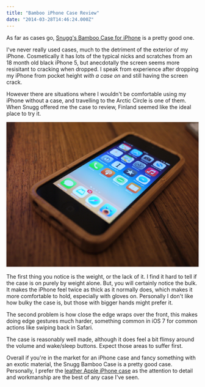 ```yaml
---
title: "Bamboo iPhone Case Review"
date: "2014-03-28T14:46:24.000Z"
---
```


As far as cases go, [Snugg's Bamboo Case for iPhone](http://www.thesnugg.co.uk/smartphone-cases/iphone-5s-cases/snugg-iphone-5s-real-bamboo-wood-case.aspx) is a pretty good one.

I've never really used cases, much to the detriment of the exterior of my iPhone. Cosmetically it has lots of the typical nicks and scratches from an 18 month old black iPhone 5, but anecdotally the screen seems more resisitant to cracking when dropped. I speak from experience after dropping my iPhone from pocket height _with a case on_ and still having the screen crack.

However there are situations where I wouldn't be comfortable using my iPhone without a case, and travelling to the Arctic Circle is one of them. When Snugg offered me the case to review, Finland seemed like the ideal place to try it.

![](896babf4-1cc2-4730-adce-e608da6ed990.jpg)

The first thing you notice is the weight, or the lack of it. I find it hard to tell if the case is on purely by weight alone. But, you will certainly notice the bulk. It makes the iPhone feel twice as thick as it normally does, which makes it more comfortable to hold, especially with gloves on. Personally I don't like how bulky the case is, but those with bigger hands might prefer it.

The second problem is how close the edge wraps over the front, this makes doing edge gestures much harder, something common in iOS 7 for common actions like swiping back in Safari.

The case is reasonably well made, although it does feel a bit flimsy around the volume and wake/sleep buttons. Expect those areas to suffer first.

Overall if you're in the market for an iPhone case and fancy something with an exotic material, the Snugg Bamboo Case is a pretty good case. Personally, I prefer the [leather Apple iPhone case](http://store.apple.com/uk/product/MF045ZM/A/iphone-5s-case-black) as the attention to detail and workmanship are the best of any case I've seen.
